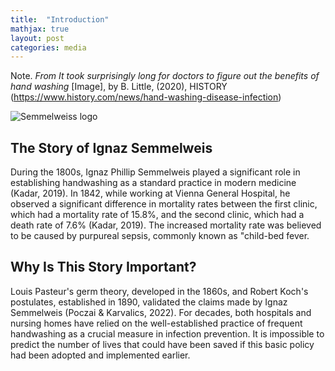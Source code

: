 ```yaml
---
title:  "Introduction"
mathjax: true
layout: post
categories: media
---
```


Note. _From It took surprisingly long for doctors to figure out the benefits of hand washing_ [Image], by B. Little, (2020), HISTORY (https://www.history.com/news/hand-washing-disease-infection)

![Semmelweiss logo](https://perryjl-ATSU.github.io/assets/Semmelweis.jpg)


## The Story of Ignaz Semmelweis

During the 1800s, Ignaz Phillip Semmelweis played a significant role in establishing handwashing as a standard practice in modern medicine (Kadar, 2019). In 1842, while working at Vienna General Hospital, he observed a significant difference in mortality rates between the first clinic, which had a mortality rate of 15.8%, and the second clinic, which had a death rate of 7.6% (Kadar, 2019). The increased mortality rate was believed to be caused by purpureal sepsis, commonly known as "child-bed fever.

## Why Is This Story Important?

Louis Pasteur's germ theory, developed in the 1860s, and Robert Koch's postulates, established in 1890, validated the claims made by Ignaz Semmelweis (Poczai & Karvalics, 2022). For decades, both hospitals and nursing homes have relied on the well-established practice of frequent handwashing as a crucial measure in infection prevention. It is impossible to predict the number of lives that could have been saved if this basic policy had been adopted and implemented earlier.

